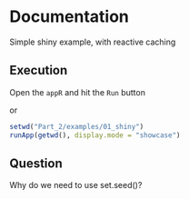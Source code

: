 Documentation
=============

Simple shiny example, with reactive caching

## Execution

Open the `appR` and hit the `Run` button

or 

```R
setwd("Part_2/examples/01_shiny")
runApp(getwd(), display.mode = "showcase")
```

## Question
Why do we need to use set.seed()?